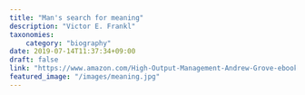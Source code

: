 ```yaml
---
title: "Man's search for meaning"
description: "Victor E. Frankl"
taxonomies:
    category: "biography"
date: 2019-07-14T11:37:34+09:00
draft: false
link: "https://www.amazon.com/High-Output-Management-Andrew-Grove-ebook/dp/B015VACHOK"
featured_image: "/images/meaning.jpg"
---
```


